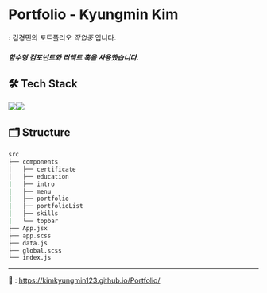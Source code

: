 # Portfolio - Kyungmin Kim

: 김경민의 포트폴리오 _작업중_ 입니다.

##### 함수형 컴포넌트와 리액트 훅을 사용했습니다.

## 🛠 Tech Stack

<img src="https://img.shields.io/badge/React-61DAFB?style=flat-square&logo=React&logoColor=white"/><img src="https://img.shields.io/badge/Sass-CC6699?style=flat-square&logo=Sass&logoColor=whit
e"/>

## 🗂 Structure

```bash
src
├── components
│   ├── certificate
│   ├── education
|   ├── intro
|   ├── menu
|   ├── portfolio
|   ├── portfolioList
|   ├── skills
|   └── topbar
├── App.jsx
├── app.scss
├── data.js
├── global.scss
└── index.js
```

---

👀 : https://kimkyungmin123.github.io/Portfolio/
